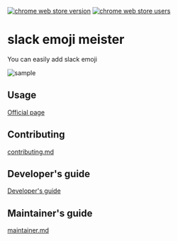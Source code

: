 [![chrome web store version](https://img.shields.io/chrome-web-store/v/omcnknklnilbbnoioiaibdkhoonlmdnj.svg)](https://chrome.google.com/webstore/detail/slack-emoji-meister/omcnknklnilbbnoioiaibdkhoonlmdnj)
[![chrome web store users](https://img.shields.io/chrome-web-store/d/omcnknklnilbbnoioiaibdkhoonlmdnj.svg)](https://chrome.google.com/webstore/detail/slack-emoji-meister/omcnknklnilbbnoioiaibdkhoonlmdnj)

# slack emoji meister

You can easily add slack emoji

![sample](/docs/sample.gif)

## Usage

[Official page](https://takanakahiko.github.io/slack-emoji-meister)

## Contributing

[contributing.md](https://github.com/takanakahiko/slack-emoji-meister/blob/master/.github/CONTRIBUTING.md)

## Developer's guide

[Developer's guide](https://takanakahiko.github.io/slack-emoji-meister/dev)

## Maintainer's guide

[maintainer.md](https://takanakahiko.github.io/slack-emoji-meister/maintainer)
